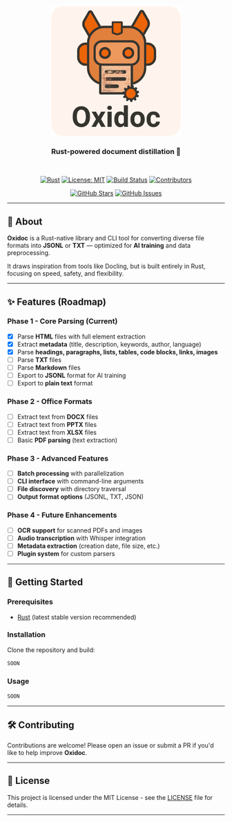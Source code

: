 
<div align="center">
  <img src="/assets/logo.png" alt="Oxidoc Logo" width="300"/>
  
  <br>
  
  <h3>Rust-powered document distillation 🦀</h3>

  <br>

  [![Rust](https://img.shields.io/badge/rust-stable-blue.svg)](https://www.rust-lang.org/)
  [![License: MIT](https://img.shields.io/badge/License-MIT-blue.svg)](https://opensource.org/licenses/MIT)
  [![Build Status](https://img.shields.io/github/actions/workflow/status/ionnss/oxidoc/rust.yml?branch=master)](https://github.com/ionnss/oxidoc/actions)
  [![Contributors](https://img.shields.io/github/contributors/ionnss/oxidoc)](https://github.com/ionnss/oxidoc/graphs/contributors)

  [![GitHub Stars](https://img.shields.io/github/stars/ionnss/oxidoc?style=social)](https://github.com/ionnss/oxidoc/stargazers)
  [![GitHub Issues](https://img.shields.io/github/issues/ionnss/oxidoc)](https://github.com/ionnss/oxidoc/issues)

</div>

---

## 📖 About

**Oxidoc** is a Rust-native library and CLI tool for converting diverse file formats into **JSONL** or **TXT** — optimized for **AI training** and data preprocessing.

It draws inspiration from tools like Docling, but is built entirely in Rust, focusing on speed, safety, and flexibility.

---

## ✨ Features (Roadmap)

### Phase 1 - Core Parsing (Current)
- [x] Parse **HTML** files with full element extraction
- [x] Extract **metadata** (title, description, keywords, author, language)
- [x] Parse **headings, paragraphs, lists, tables, code blocks, links, images**
- [ ] Parse **TXT** files
- [ ] Parse **Markdown** files
- [ ] Export to **JSONL** format for AI training
- [ ] Export to **plain text** format

### Phase 2 - Office Formats
- [ ] Extract text from **DOCX** files
- [ ] Extract text from **PPTX** files  
- [ ] Extract text from **XLSX** files
- [ ] Basic **PDF parsing** (text extraction)

### Phase 3 - Advanced Features
- [ ] **Batch processing** with parallelization
- [ ] **CLI interface** with command-line arguments
- [ ] **File discovery** with directory traversal
- [ ] **Output format options** (JSONL, TXT, JSON)

### Phase 4 - Future Enhancements
- [ ] **OCR support** for scanned PDFs and images
- [ ] **Audio transcription** with Whisper integration
- [ ] **Metadata extraction** (creation date, file size, etc.)
- [ ] **Plugin system** for custom parsers

---

## 🚀 Getting Started

### Prerequisites
- [Rust](https://www.rust-lang.org/) (latest stable version recommended)

### Installation
Clone the repository and build:

```bash
SOON
````

### Usage

```bash
SOON
```

---

## 🛠️ Contributing

Contributions are welcome! Please open an issue or submit a PR if you'd like to help improve **Oxidoc**.

---

## 📜 License

This project is licensed under the MIT License - see the [LICENSE](LICENSE) file for details.

---

